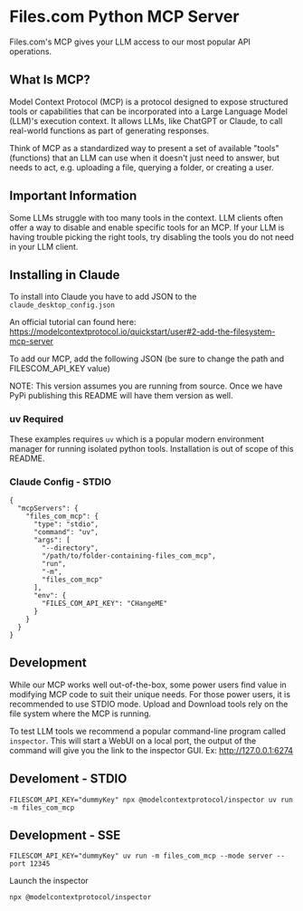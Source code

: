 # Files.com Python MCP Server

Files.com's MCP gives your LLM access to our most popular API operations.

## What Is MCP?

Model Context Protocol (MCP) is a protocol designed to expose structured tools or capabilities that can be incorporated into a Large Language Model (LLM)'s execution context. It allows LLMs, like ChatGPT or Claude, to call real-world functions as part of generating responses.

Think of MCP as a standardized way to present a set of available "tools" (functions) that an LLM can use when it doesn't just need to answer, but needs to act, e.g. uploading a file, querying a folder, or creating a user.

## Important Information

Some LLMs struggle with too many tools in the context. LLM clients often offer a way to disable and enable specific tools for an MCP. If your LLM is having trouble picking the right tools, try disabling the tools you do not need in your LLM client.

## Installing in Claude

To install into Claude you have to add JSON to the `claude_desktop_config.json`

An official tutorial can found here: https://modelcontextprotocol.io/quickstart/user#2-add-the-filesystem-mcp-server

To add our MCP, add the following JSON (be sure to change the path and FILESCOM_API_KEY value)

NOTE: This version assumes you are running from source. Once we have PyPi publishing this README will have them version as well.

### uv Required

These examples requires `uv` which is a popular modern environment manager for running isolated python tools. Installation is out of scope of this README.

### Claude Config - STDIO

```
{
  "mcpServers": {
    "files_com_mcp": {
      "type": "stdio",
      "command": "uv",
      "args": [
        "--directory",
        "/path/to/folder-containing-files_com_mcp",
        "run",
        "-m",
        "files_com_mcp"
      ],
      "env": {
        "FILES_COM_API_KEY": "CHangeME"
      }
    }
  }
}
```

## Development

While our MCP works well out-of-the-box, some power users find value in modifying MCP code to suit their unique needs. For those power users, it is recommended to use STDIO mode. Upload and Download tools rely on the file system where the MCP is running.

To test LLM tools we recommend a popular command-line program called `inspector`. This will start a WebUI on a local port, the output of the command will give you the link to the inspector GUI.
Ex: http://127.0.0.1:6274

## Develoment - STDIO

```
FILESCOM_API_KEY="dummyKey" npx @modelcontextprotocol/inspector uv run -m files_com_mcp
```

## Development - SSE

```
FILESCOM_API_KEY="dummyKey" uv run -m files_com_mcp --mode server --port 12345
```

Launch the inspector

```
npx @modelcontextprotocol/inspector
```
